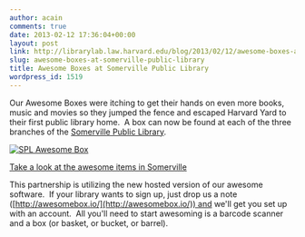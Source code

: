 ```yaml
---
author: acain
comments: true
date: 2013-02-12 17:36:04+00:00
layout: post
link: http://librarylab.law.harvard.edu/blog/2013/02/12/awesome-boxes-at-somerville-public-library/
slug: awesome-boxes-at-somerville-public-library
title: Awesome Boxes at Somerville Public Library
wordpress_id: 1519
---
```


Our Awesome Boxes were itching to get their hands on even more books, music and movies so they jumped the fence and escaped Harvard Yard to their first public library home.  A box can now be found at each of the three branches of the [Somerville Public Library](http://www.somervillepubliclibrary.org/).



[![SPL Awesome Box](http://librarylab.law.harvard.edu/blog/wp-content/uploads/2013/02/spl-1024x784.jpg)](http://librarylab.law.harvard.edu/blog/wp-content/uploads/2013/02/spl.jpg)



[Take a look at the awesome items in Somerville](http://somerville.awesomebox.io/)



This partnership is utilizing the new hosted version of our awesome software.  If your library wants to sign up, just drop us a note ([http://awesomebox.io/](http://awesomebox.io/)) and we'll get you set up with an account.  All you'll need to start awesoming is a barcode scanner and a box (or basket, or bucket, or barrel).

